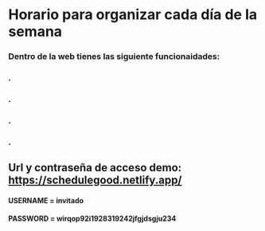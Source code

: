 # Horario para organizar cada día de la semana
### Dentro de la web tienes las siguiente funcionaidades:
### .
### .
### .
### .
## Url y contraseña de acceso demo: https://schedulegood.netlify.app/
#### USERNAME = invitado
#### PASSWORD = wirqop92i1928319242jfgjdsgju234
